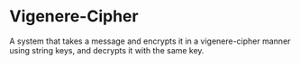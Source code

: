 # Vigenere-Cipher
A system that takes a message and encrypts it in a vigenere-cipher manner using string keys, and decrypts it with the same key. 